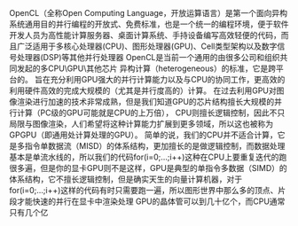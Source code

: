 OpenCL（全称Open Computing Language，开放运算语言）是第一个面向异构系统通用目的并行编程的开放式、免费标准，也是一个统一的编程环境，便于软件开发人员为高性能计算服务器、桌面计算系统、手持设备编写高效轻便的代码，而且广泛适用于多核心处理器(CPU)、图形处理器(GPU)、Cell类型架构以及数字信号处理器(DSP)等其他并行处理器
OpenCL是当前一个通用的由很多公司和组织共同发起的多CPU\GPU\其他芯片
异构计算（heterogeneous）的标准，它是跨平台的。
旨在充分利用GPU强大的并行计算能力以及与CPU的协同工作，更高效的利用硬件高效的完成大规模的（尤其是并行度高的）计算。
在过去利用GPU对图像渲染进行加速的技术非常成熟，但是我们知道GPU的芯片结构擅长大规模的并行计算（PC级的GPU可能就是CPU的上万倍），
CPU则擅长逻辑控制，因此不只局限与图像渲染，人们希望将这种计算能力扩展到更多领域，所以这也被称为GPGPU（即通用处计算处理的GPU）。
简单的说，我们的CPU并不适合计算，它是多指令单数据流（MISD）的体系结构，更加擅长的是做逻辑控制，而数据处理基本是单流水线的，所以我们的代码for(i=0;...;i++)这种在CPU上要重复迭代的跑很多遍，但是你的显卡GPU则不是这样，GPU是典型的单指令多数据（SIMD）的体系结构，它不擅长逻辑控制，但是确实天生的向量计算机器，对于for(i=0;...;i++)这样的代码有时只需要跑一遍，所以图形世界中那么多的顶点、片段才能快速的并行在显卡中渲染处理
GPU的晶体管可以到几十亿个，而CPU通常只有几个亿
